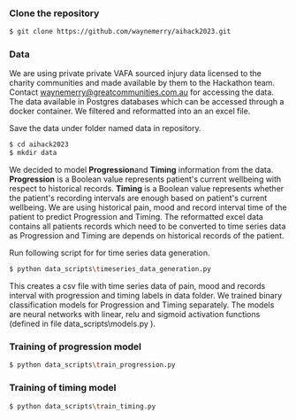 ### Clone the repository

```bash
$ git clone https://github.com/waynemerry/aihack2023.git
```
### Data

We are using private private VAFA sourced injury data licensed to the charity communities and made available by them to the Hackathon team. Contact 
waynemerry@greatcommunities.com.au for accessing the data.  The data available in Postgres databases which can be accessed through a docker container. We filtered and reformatted into an an excel file. 

Save the data under folder named data in repository.

```bash
$ cd aihack2023
$ mkdir data
```

We decided to model **Progression**and **Timing** information from the data. **Progression** is a Boolean value represents  patient's current wellbeing with respect to historical records. **Timing** is a Boolean value represents whether the patient's recording intervals are enough based on patient's current wellbeing. We are using historical pain, mood and record interval time of the patient to predict Progression and Timing. The reformatted excel data contains all patients records which need to be converted to time series data as Progression and Timing are depends on historical records of the patient. 

Run following script for for time series data generation. 

```bash
$ python data_scripts\timeseries_data_generation.py
```

This creates a csv file with time series data of pain, mood and records interval with progression and timing labels in data folder.  We trained binary classification models for Progression and Timing separately.  The models are neural networks with linear, relu and sigmoid activation functions (defined in file data_scripts\models.py ). 

### Training of progression model

```bash
$ python data_scripts\train_progression.py
```

### Training of timing model

```bash
$ python data_scripts\train_timing.py
```
